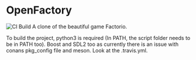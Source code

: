 # OpenFactory
![CI Build](https://api.travis-ci.com/Spide85/openFactory.svg?branch=master)
A clone of the beautiful game Factorio.

To build the project, python3 is required (In PATH, the script folder needs to be in PATH too).
Boost and SDL2 too as currently there is an issue with conans pkg_config file and meson. Look at the .travis.yml.

